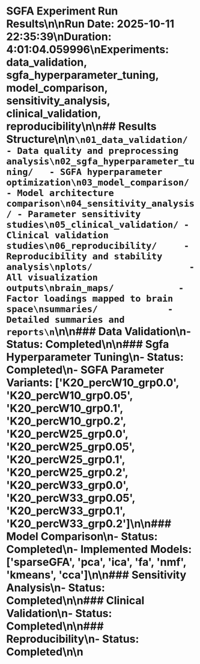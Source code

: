 # SGFA Experiment Run Results\n\n**Run Date:** 2025-10-11 22:35:39\n**Duration:** 4:01:04.059996\n**Experiments:** data_validation, sgfa_hyperparameter_tuning, model_comparison, sensitivity_analysis, clinical_validation, reproducibility\n\n## Results Structure\n\n```\n01_data_validation/     - Data quality and preprocessing analysis\n02_sgfa_hyperparameter_tuning/   - SGFA hyperparameter optimization\n03_model_comparison/   - Model architecture comparison\n04_sensitivity_analysis/ - Parameter sensitivity studies\n05_clinical_validation/ - Clinical validation studies\n06_reproducibility/     - Reproducibility and stability analysis\nplots/                  - All visualization outputs\nbrain_maps/            - Factor loadings mapped to brain space\nsummaries/             - Detailed summaries and reports\n```\n\n### Data Validation\n- Status: Completed\n\n### Sgfa Hyperparameter Tuning\n- Status: Completed\n- SGFA Parameter Variants: ['K20_percW10_grp0.0', 'K20_percW10_grp0.05', 'K20_percW10_grp0.1', 'K20_percW10_grp0.2', 'K20_percW25_grp0.0', 'K20_percW25_grp0.05', 'K20_percW25_grp0.1', 'K20_percW25_grp0.2', 'K20_percW33_grp0.0', 'K20_percW33_grp0.05', 'K20_percW33_grp0.1', 'K20_percW33_grp0.2']\n\n### Model Comparison\n- Status: Completed\n- Implemented Models: ['sparseGFA', 'pca', 'ica', 'fa', 'nmf', 'kmeans', 'cca']\n\n### Sensitivity Analysis\n- Status: Completed\n\n### Clinical Validation\n- Status: Completed\n\n### Reproducibility\n- Status: Completed\n\n